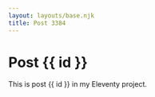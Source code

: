 ```yaml
---
layout: layouts/base.njk
title: Post 3384
---
```


# Post {{ id }}

This is post {{ id }} in my Eleventy project.
